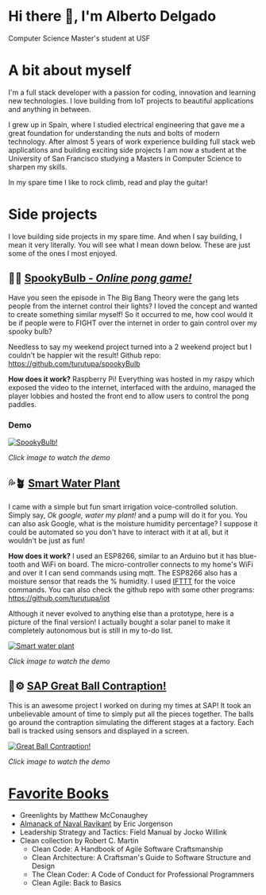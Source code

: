 # Hi there 👋, I'm Alberto Delgado
Computer Science Master's student at USF

# A bit about myself
I'm a full stack developer with a passion for coding, innovation and learning new technologies. I love building from IoT projects to beautiful applications and anything in between.

I grew up in Spain, where I studied electrical engineering that gave me a great foundation for understanding the nuts and bolts of modern technology. After almost 5 years of work experience building full stack web applications and building exciting side projects I am now a student at the University of San Francisco studying a Masters in Computer Science to sharpen my skills.

In my spare time I like to rock climb, read and play the guitar!


# Side projects
I love building side projects in my spare time. And when I say building, I mean it very literally. You will see what I mean down below. These are just some of the ones I most enjoyed. 

## 👻💡 <ins>SpookyBulb -  _Online pong game!_ 
Have you seen the episode in The Big Bang Theory were the gang lets people from the internet control their lights? I loved the concept and wanted to create something similar myself! So it occurred to me, how cool would it be if people were to FIGHT over the internet in order to gain control over my spooky bulb?

Needless to say my weekend project turned into a 2 weekend project but I couldn't be happier wit the result!
Github repo: https://github.com/turutupa/spookyBulb

**How does it work?** Raspberry Pi! Everything was hosted in my raspy which exposed the video to the internet, interfaced with the arduino, managed the player lobbies and hosted the front end to allow users to control the pong paddles. 

### Demo
[![SpookyBulb!](https://img.youtube.com/vi/lD2I0SpdFXg/0.jpg)](https://youtu.be/lD2I0SpdFXg)

_Click image to watch the demo_


## 💦🪴 <ins>Smart Water Plant
I came with a simple but fun smart irrigation voice-controlled solution. Simply say, _Ok google, water my plant!_ and a pump will do it for you. You can also ask Google, what is the moisture humidity percentage? I suppose it could be automated so you don't have to interact with it at all, but it wouldn't be just as fun!

**How does it work?** I used an ESP8266, similar to an Arduino but it has blue-tooth and WiFi on board. The micro-controller connects to my home's WiFi and over it I can send commands using mqtt. The ESP8266 also has a moisture sensor that reads the % humidity. I used [IFTTT](https://ifttt.com/) for the voice commands. You can also check the github repo with some other programs: https://github.com/turutupa/iot

Although it never evolved to anything else than a prototype, here is a picture of the final version!  I actually bought a solar panel to make it completely autonomous but is still in my to-do list.

[![Smart water plant](https://lh3.googleusercontent.com/fe0zl6TViabgcyN4or7S9vydMwwtic9ALRgIx_grpzuf0rhYNeBQLs32B3DAFecG5EInnFZbGjdURMS5QhM3Zh-VmVwCoZfv0WvJlKK3TKYgqJOZmbjf4sC16Voa2cf_oPjRB-IYKA=w600-h436-p-k)](https://youtu.be/VoK4wEUCnic)

_Click image to watch the demo_

## 🏐⚙️ <ins>SAP Great Ball Contraption!
This is an awesome project I worked on during my times at SAP! It took an unbelievable amount of time to simply put all the pieces together. The balls go around the contraption simulating the different stages at a factory. Each ball is tracked using sensors and displayed in a screen.

[![Great Ball Contraption!](https://img.youtube.com/vi/teBwdyri8ic/0.jpg)](https://youtu.be/teBwdyri8ic)

_Click image to watch the demo_

# <ins>Favorite Books
- Greenlights by Matthew McConaughey 
- [Almanack of Naval Ravikant](https://www.navalmanack.com/) by Eric Jorgenson
- Leadership Strategy and Tactics: Field Manual by Jocko Willink
- Clean collection by Robert C. Martin
  - Clean Code: A Handbook of Agile Software Craftsmanship
   - Clean Architecture: A Craftsman's Guide to Software Structure and Design
   - The Clean Coder: A Code of Conduct for Professional Programmers
   - Clean Agile: Back to Basics
